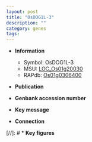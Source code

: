 ```yaml
---
layout: post
title: "OsDOG1L-3"
description: ""
category: genes
tags: 
---
```


* **Information**  
    + Symbol: OsDOG1L-3  
    + MSU: [LOC_Os01g20030](http://rice.uga.edu/cgi-bin/ORF_infopage.cgi?orf=LOC_Os01g20030)  
    + RAPdb: [Os01g0306400](http://rapdb.dna.affrc.go.jp/viewer/gbrowse_details/irgsp1?name=Os01g0306400)  

* **Publication**  

* **Genbank accession number**  

* **Key message**  

* **Connection**  

[//]: # * **Key figures**  


